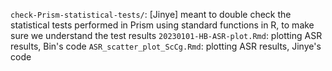 `check-Prism-statistical-tests/`: [Jinye] meant to double check the statistical tests performed in Prism using standard functions in R, to make sure we understand the test results
`20230101-HB-ASR-plot.Rmd`: plotting ASR results, Bin's code
`ASR_scatter_plot_ScCg.Rmd`: plotting ASR results, Jinye's code

